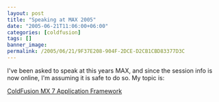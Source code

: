 ```yaml
---
layout: post
title: "Speaking at MAX 2005"
date: "2005-06-21T11:06:00+06:00"
categories: [coldfusion]
tags: []
banner_image: 
permalink: /2005/06/21/9F37E208-904F-2DCE-D2CB1CBD83377D3C
---
```


I've been asked to speak at this years MAX, and since the session info is now online, I'm assuming it is safe to do so. My topic is:

<a href="http://www.macromedia.com/macromedia/events/max/sessions/sa204w.html">ColdFusion MX 7 Application Framework</a>